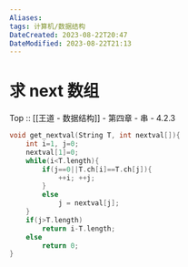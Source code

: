 ```yaml
---
Aliases: 
tags: 计算机/数据结构 
DateCreated: 2023-08-22T20:47
DateModified: 2023-08-22T21:13
---
```

# 求 next 数组

Top :: [[王道 - 数据结构]] - 第四章 - 串 - 4.2.3

```cpp
void get_nextval(String T, int nextval[]){
	int i=1, j=0;
	nextval[1]=0;
	while(i<T.length){
		if(j==0||T.ch[i]==T.ch[j]){
			++i; ++j;
		}
		else
			j = nextval[j];
	}
	if(j>T.length)
		return i-T.length;
	else
		return 0;
}
```
